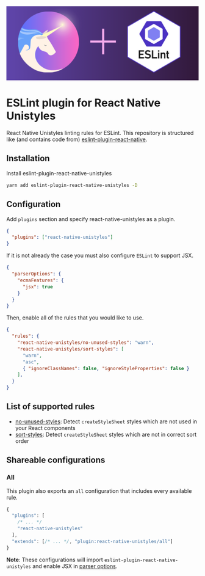 <img alt="react-native-unistyles" src="assets/banner.png">

# ESLint plugin for React Native Unistyles

React Native Unistyles linting rules for ESLint. This repository is structured like (and contains code from) [eslint-plugin-react-native](https://github.com/Intellicode/eslint-plugin-react-native).

## Installation

Install eslint-plugin-react-native-unistyles

```sh
yarn add eslint-plugin-react-native-unistyles -D
```

## Configuration

Add `plugins` section and specify react-native-unistyles as a plugin.

```json
{
  "plugins": ["react-native-unistyles"]
}
```

If it is not already the case you must also configure `ESLint` to support JSX.

```json
{
  "parserOptions": {
    "ecmaFeatures": {
      "jsx": true
    }
  }
}
```

Then, enable all of the rules that you would like to use.

```json
{
  "rules": {
    "react-native-unistyles/no-unused-styles": "warn",
    "react-native-unistyles/sort-styles": [
      "warn",
      "asc",
      { "ignoreClassNames": false, "ignoreStyleProperties": false }
    ],
  }
}
```

## List of supported rules

- [no-unused-styles](docs/rules/no-unused-styles.md): Detect `createStyleSheet` styles which are not used in your React components
- [sort-styles](docs/rules/sort-styles.md): Detect `createStyleSheet` styles which are not in correct sort order

## Shareable configurations

### All

This plugin also exports an `all` configuration that includes every available rule.

```js
{
  "plugins": [
    /* ... */
    "react-native-unistyles"
  ],
  "extends": [/* ... */, "plugin:react-native-unistyles/all"]
}
```

**Note**: These configurations will import `eslint-plugin-react-native-unistyles` and enable JSX in [parser options](http://eslint.org/docs/user-guide/configuring#specifying-parser-options).
